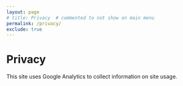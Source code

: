 ```yaml
---
layout: page
# title: Privacy  # commented to not show on main menu
permalink: /privacy/
exclude: true
---
```


# Privacy

This site uses Google Analytics to collect information on site usage.
